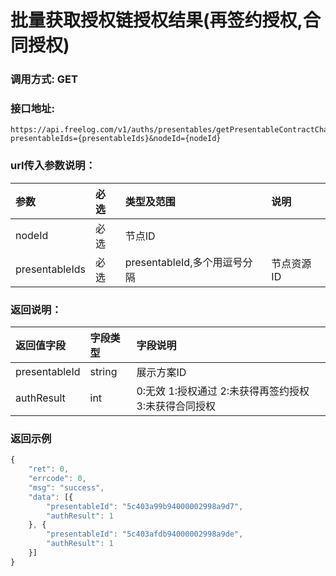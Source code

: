 # 批量获取授权链授权结果(再签约授权,合同授权)

### 调用方式: GET

### 接口地址:

```
https://api.freelog.com/v1/auths/presentables/getPresentableContractChainAuth?presentableIds={presentableIds}&nodeId={nodeId}
```

### url传入参数说明：

| 参数 | 必选 | 类型及范围 | 说明 |
| :--- | :--- | :--- | :--- |
|nodeId|必选|节点ID|
|presentableIds|必选|presentableId,多个用逗号分隔|节点资源ID|

### 返回说明：

| 返回值字段 | 字段类型 | 字段说明 |
| :--- | :--- | :--- |
| presentableId | string | 展示方案ID|
| authResult | int | 0:无效 1:授权通过  2:未获得再签约授权  3:未获得合同授权 |

### 返回示例
```js
{
	"ret": 0,
	"errcode": 0,
	"msg": "success",
	"data": [{
		"presentableId": "5c403a99b94000002998a9d7",
		"authResult": 1
	}, {
		"presentableId": "5c403afdb94000002998a9de",
		"authResult": 1
	}]
}
```